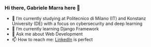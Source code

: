 ### Hi there, Gabriele Marra here 👋

- 🔭 I’m currently studying at Politecnico di Milano (IT) and Konstanz University (DE) with a focus on cybersecurity and deep learning
- 🌱 I’m currently learning Django Framework
- 💬 Ask me about Web Development
- 📫 How to reach me: [LinkedIn](https://www.linkedin.com/in/gabriele-marra/) is perfect

<!-- 
-👯 I’m looking to collaborate on ...
- 🤔 I’m looking for help with ...
- 😄 Pronouns: ...
- ⚡ Fun fact:
-->
